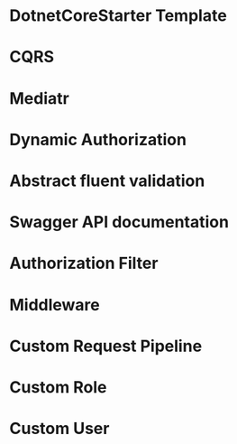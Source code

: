# DotnetCoreStarter Template
# CQRS
# Mediatr
# Dynamic Authorization
# Abstract fluent validation
# Swagger API documentation
# Authorization Filter
# Middleware
# Custom Request Pipeline
# Custom Role
# Custom User
